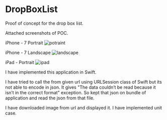 # DropBoxList
Proof of concept for the drop box list.

Attached screenshots of POC.

iPhone - 7 Portrait
![potraint](https://user-images.githubusercontent.com/17447252/35565372-57a1c438-05e3-11e8-8039-e5529e7d3b88.png)




iPhone - 7 Landscape
![landscape](https://user-images.githubusercontent.com/17447252/35565378-59f327b8-05e3-11e8-8b45-df4eb68b2c03.png)





iPad - Portrait
![ipad](https://user-images.githubusercontent.com/17447252/35565382-5bc67662-05e3-11e8-8d4b-fb8767aa3ba6.png)






I have implemented this application in Swift.

I have tried to call the from given url using URLSession class of Swift but its not able to encode in json. 
It gives "The data couldn’t be read because it isn’t in the correct format" exception. So kept that json on bundle of application and read the json from that file.

I have downloaded image from url and displayed it. I have implemented unit case.  
